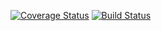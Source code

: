 [![Coverage Status](https://coveralls.io/repos/github/edogbosunny/buycoins_ng/badge.svg?branch=develop)](https://coveralls.io/github/edogbosunny/buycoins_ng?branch=develop)
[![Build Status](https://travis-ci.com/edogbosunny/buycoins_ng.svg?branch=develop)](https://travis-ci.com/edogbosunny/buycoins_ng)
